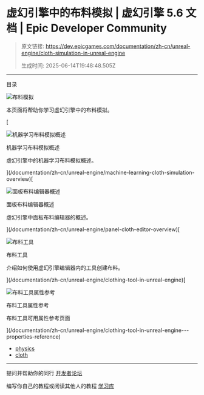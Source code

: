 # 虚幻引擎中的布料模拟 | 虚幻引擎 5.6 文档 | Epic Developer Community

> 原文链接: https://dev.epicgames.com/documentation/zh-cn/unreal-engine/cloth-simulation-in-unreal-engine
> 
> 生成时间: 2025-06-14T19:48:48.505Z

---

目录

![布料模拟](https://dev.epicgames.com/community/api/documentation/image/2ed600fd-4586-4b5d-8f51-c3379ab6bd26?resizing_type=fill&width=1920&height=335)

本页面将帮助你学习虚幻引擎中的布料模拟。

[

![机器学习布料模拟概述](https://d1iv7db44yhgxn.cloudfront.net/documentation/images/d0cb7108-dc96-4586-9d10-c52da1ebda9f/ml-cloth-topic-image.png)

机器学习布料模拟概述

虚幻引擎中的机器学习布料模拟概述。





](/documentation/zh-cn/unreal-engine/machine-learning-cloth-simulation-overview)[

![面板布料编辑器概述](https://d1iv7db44yhgxn.cloudfront.net/documentation/images/9f4fa0ee-b0d2-41d5-b70f-1efc1d3606e1/panel-cloth-topic.png)

面板布料编辑器概述

虚幻引擎中面板布料编辑器的概述。





](/documentation/zh-cn/unreal-engine/panel-cloth-editor-overview)[

![布料工具](https://d1iv7db44yhgxn.cloudfront.net/documentation/images/d022ac2a-4fb3-4657-b0a2-f1b2d696adc4/cloth-simulation-topic-image.png)

布料工具

介绍如何使用虚幻引擎编辑器内的工具创建布料。





](/documentation/zh-cn/unreal-engine/clothing-tool-in-unreal-engine)[

![布料工具属性参考](https://d1iv7db44yhgxn.cloudfront.net/documentation/images/76d0a5d9-2657-458d-bca8-3aa3f86056cc/cloth-simulation-topic-image.png)

布料工具属性参考

布料工具可用属性参考页面





](/documentation/zh-cn/unreal-engine/clothing-tool-in-unreal-engine---properties-reference)

-   [physics](https://dev.epicgames.com/community/search?query=physics)
-   [cloth](https://dev.epicgames.com/community/search?query=cloth)

* * *

提问并帮助你的同行 [开发者论坛](https://forums.unrealengine.com/categories?tag=unreal-engine)

编写你自己的教程或阅读其他人的教程 [学习库](https://dev.epicgames.com/community/unreal-engine/learning)